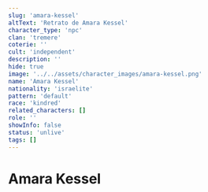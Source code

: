 ```yaml
---
slug: 'amara-kessel'
altText: 'Retrato de Amara Kessel'
character_type: 'npc'
clan: 'tremere'
coterie: ''
cult: 'independent'
description: ''
hide: true
image: '../../assets/character_images/amara-kessel.png'
name: 'Amara Kessel'
nationality: 'israelite'
pattern: 'default'
race: 'kindred'
related_characters: []
role: ''
showInfo: false
status: 'unlive'
tags: []
---
```


# Amara Kessel
